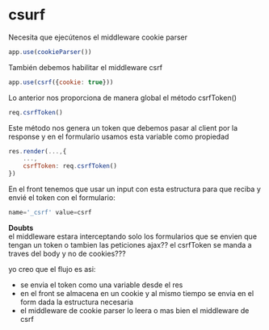 # csurf

Necesita que ejecútenos el middleware cookie parser

```jsx
app.use(cookieParser())

```

También debemos habilitar el middleware csrf

```jsx
app.use(csrf({cookie: true}))
```

Lo anterior nos proporciona de manera global el método csrfToken()

```jsx
req.csrfToken()
```

Este método nos genera un token que debemos pasar al client por la response y en el formulario usamos esta variable como propiedad

```jsx
res.render(...,{
    ...,
    csrfToken: req.csrfToken()
})
```

En el front tenemos que usar un input con esta estructura para que reciba y envié el token con el formulario:

```jsx
name='_csrf' value=csrf
```

**Doubts**  
el middleware estara interceptando solo los formularios que se envien que tengan un token o tambien las peticiones ajax??
el csrfToken se manda a traves del body y no de cookies???

yo creo que el flujo es asi:
- se envia el token como una variable desde el res
- en el front se almacena en un cookie y al mismo tiempo se envia en el form dada la estructura necesaria
- el middleware de cookie parser lo leera o mas bien el middleware de csrf
